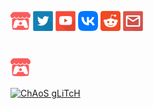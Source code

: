 [![Itchio](/Resources/itchio.png)](https://antoniomoder.itch.io)
[![Twitter](/Resources/twitter.png)](https://twitter.com/AntonioModer)
[![YouTube](/Resources/youtube.png)](https://youtube.com/@AntonioModer)
[![VK](/Resources/vk.png)](https://vk.com/antoniomodergamedev)
[![Reddit](/Resources/reddit.png)](https://www.reddit.com/user/AntonioModer)
[![Mail](/Resources/email.png)](mailto:mant.base@yandex.by)
#
[![Itchio](/Resources/itchio.png)](https://antoniomoder.itch.io/chaosglitch)

[![ChAoS gLiTcH](https://github.com/AntonioModer/antoniomoder.github.io/assets/3039538/d7919c75-a235-457c-ac41-006b5ac4ea8e)]()
